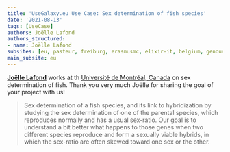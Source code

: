 ```yaml
---
title: 'UseGalaxy.eu Use Case: Sex determination of fish species'
date: '2021-08-13'
tags: [UseCase]
authors: Joëlle Lafond
authors_structured:
- name: Joëlle Lafond
subsites: [eu, pasteur, freiburg, erasmusmc, elixir-it, belgium, genouest]
main_subsite: eu
---
```


[__Joëlle Lafond__](https://bio.umontreal.ca/repertoire-departement/etudiants-aux-cycles-superieurs/joelle-lafond/) works at th [Université de Montréal, Canada](https://www.umontreal.ca/) 
on sex determination of fish. Thank you very much Joëlle for sharing the goal of your project with us!

> Sex determination of a fish species, and its link to hybridization by studying the sex determination of one of the parental species, which reproduces normally and has a usual sex-ratio. Our goal is to understand a bit better what happens to those genes when two different species reproduce and form a sexually viable hybrids, in which the sex-ratio are often skewed toward one sex or the other.
